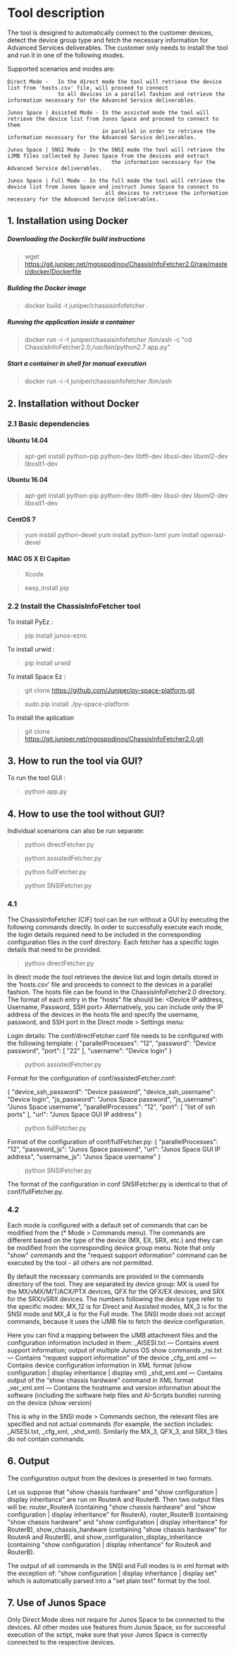 # Tool description

The tool is designed to automatically connect to the customer devices, detect the device group type and fetch the necessary information for Advanced Services deliverables. The customer only needs to install the tool and run it in one of the following modes. 


Supported scenarios and modes are:
    
    Direct Mode -   In the direct mode the tool will retrieve the device list from 'hosts.csv' file, will proceed to connect 
                    to all devices in a parallel fashion and retrieve the information necessary for the Advanced Service deliverables.
    
    Junos Space | Assisted Mode - In the assisted mode the tool will retrieve the device list from Junos Space and proceed to connect to them 
                                  in parallel in order to retrieve the information necessary for the Advanced Service deliverables.
                                  
    Junos Space | SNSI Mode - In the SNSI mode the tool will retrieve the iJMB files collected by Junos Space from the devices and extract 
                                     the information necessary for the Advanced Service deliverables.
    
    Junos Space | Full Mode - In the full mode the tool will retrieve the device list from Junos Space and instruct Junos Space to connect to 
                                   all devices to retrieve the information necessary for the Advanced Service deliverables.


## 1. Installation using Docker

##### Downloading the Dockerfile build instructions
>wget https://git.juniper.net/mgospodinov/ChassisInfoFetcher2.0/raw/master/docker/Dockerfile

##### Building the Docker image
>docker build -t juniper/chassisinfofetcher .

##### Running the application inside a container
>docker run -i -t juniper/chassisinfofetcher  /bin/ash -c "cd ChassisInfoFetcher2.0;/usr/bin/python2.7 app.py"

##### Start a container in shell for manual execution
>docker run -i -t juniper/chassisinfofetcher  /bin/ash 

## 2. Installation without Docker

### 2.1 Basic dependencies 

#### Ubuntu 14.04

>apt-get install python-pip python-dev libffi-dev libssl-dev libxml2-dev libxslt1-dev

#### Ubuntu 16.04
 
>apt-get install python-pip python-dev libffi-dev libssl-dev libxml2-dev libxslt1-dev

#### CentOS 7

>yum install python-devel
>yum install python-lxml
>yum install openssl-devel

#### MAC OS X El Capitan

>Xcode

>easy_install pip

### 2.2 Install the ChassisInfoFetcher tool
  
  To install PyEz : 
> pip install junos-eznc
  
  To install urwid :
> pip install urwid
  
  To install Space Ez :    
> git clone https://github.com/Juniper/py-space-platform.git

> sudo pip install ./py-space-platform

  To install the aplication
 > git clone https://git.juniper.net/mgospodinov/ChassisInfoFetcher2.0.git 
    

## 3. How to run the tool via GUI?

To run the tool GUI :
   > python app.py
   
## 4. How to use the tool without GUI?

Individual scenarions can also be run separate:
   
   > python directFetcher.py
   
   > python assistedFetcher.py
   
   > python fullFetcher.py
   
   > python SNSIFetcher.py
   
### 4.1
The ChassisInfoFetcher (CIF) tool can be run without a GUI by executing the following commands directly. In order to successfully execute each mode, the login details required need to be included in the corresponding configuration files in the conf directory. Each fetcher has a specific login details that need to be provided.

   > python directFetcher.py
   
In direct mode the tool retrieves the device list and login details stored in the ‘hosts.csv’ file and proceeds to connect to the devices in a parallel fashion. The hosts file can be found in the ChassisInfoFetcher2.0 directory. The format of each entry in the "hosts" file should be: 
<Device IP address, Username, Password, SSH port>
Alternatively, you can include only the IP address of the devices in the hosts file and specify the username, password, and SSH port in the Direct mode > Settings menu:

Login details:
The conf/directFetcher.conf file needs to be configured with the following template:
{
    "parallelProcesses": "12",
    "password": "Device password",
    "port": [
        "22"
    ],
    "username": "Device login"
}
   > python assistedFetcher.py

Format for the configuration of conf/assistedFetcher.conf:

{
    "device_ssh_password": "Device password",
    "device_ssh_username": "Device login",
    "js_password": "Junos Space password",
    "js_username": "Junos Space username",
    "parallelProcesses": "12",
    "port": [
        "list of ssh ports"
    ],
    "url": "Junos Space GUI IP address"
}

   > python fullFetcher.py

Format of the configuration of conf/fullFetcher.py:
{
    "parallelProcesses": "12",
    "password_js": "Junos Space password",
    "url": "Junos Space GUI IP address",
    "username_js": "Junos Space username"
}


   > python SNSIFetcher.py

The format of the configuration in conf SNSIFetcher.py is identical to that of conf/fullFetcher.py.

### 4.2 
Each mode is configured with a default set of commands that can be modified from the (* Mode > Commands menu). The commands are different based on the type of the device (MX, EX, SRX, etc.) and they can be modified from the corresponding device group menu. Note that only "show" commands and the "request support information" command can be executed by the tool - all others are not permitted. 

By default the necessary commands are provided in the commands directory of the tool. They are separated by device group: MX is used for the MX/vMX/M/T/ACX/PTX devices, QFX for the QFX/EX devices, and SRX for the SRX/vSRX devices. The numbers following the device type refer to the specific modes: MX_12 is for Direct and Assisted modes, MX_3 is for the SNSI mode and MX_4 is for the Full mode. The SNSI mode does not accept commands, because it uses the iJMB file to fetch the device configuration. 

Here you can find a mapping between the iJMB attachment files and the configuration information included in them:
        _AISESI.txt — Contains event support information; output of multiple Junos OS show commands 
        _rsi.txt — Contains “request support information” of the device 
        _cfg_xml.xml — Contains device configuration information in XML format (show configuration | display inheritance | display xml)
        _shd_xml.xml — Contains output of the “show chassis hardware” command in XML format 
        _ver_xml.xml — Contains the hostname and version information about the software (including the software help files and AI-Scripts bundle) running on the device (show version) 

This is why in the SNSI mode > Commands section, the relevant files are specified and not actual commands (for example, the section includes: _AISESI.txt, _cfg_xml, _shd_xml). Similarly the MX_3, QFX_3, and SRX_3 files do not contain commands.


## 6. Output

The configuration output from the devices is presented in two formats. 

Let us suppose that "show chassis hardware" and "show configuration | display inheritance" are run on RouterA and RouterB. Then two output files will be: router_RouterA (containing "show chassis hardware" and "show configuration | display inheritance" for RouterA), router_RouterB (containing "show chassis hardware" and "show configuration | display inheritance" for RouterB), show_chassis_hardware (containing "show chassis hardware" for RouterA and RouterB), and show_configuration_display_inheritance (containing "show configuration | display inheritance" for RouterA and RouterB).

The output of all commands in the SNSI and Full modes is in xml format with the exception of: "show configuration | display inheritance | display set" which is automatically parsed into a "set plain text" format by the tool. 


## 7. Use of Junos Space

Only Direct Mode does not require for Junos Space to be connected to the devices. All other modes use features from Junos Space, so for successful execution of the sctipt, make sure that your Junos Space is correctly connected to the respective devices.




    
    
    
